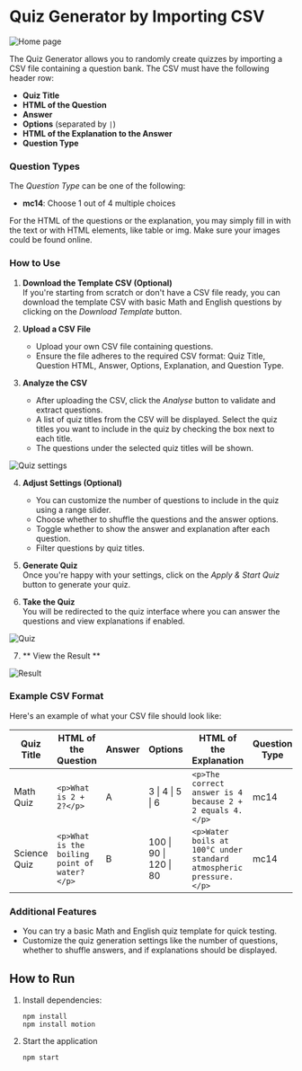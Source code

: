 # Quiz Generator by Importing CSV

![Home page](Home.png)

The Quiz Generator allows you to randomly create quizzes by importing a CSV file containing a question bank. The CSV must have the following header row:

- **Quiz Title**
- **HTML of the Question**
- **Answer**
- **Options** (separated by `|`)
- **HTML of the Explanation to the Answer**
- **Question Type**

### Question Types

The _Question Type_ can be one of the following:

- **mc14**: Choose 1 out of 4 multiple choices

For the HTML of the questions or the explanation, you may simply fill in with the text or with HTML elements, like table or img. Make sure your images could be found online.

### How to Use

1. **Download the Template CSV (Optional)**  
   If you're starting from scratch or don't have a CSV file ready, you can download the template CSV with basic Math and English questions by clicking on the _Download Template_ button.

2. **Upload a CSV File**

   - Upload your own CSV file containing questions.
   - Ensure the file adheres to the required CSV format: Quiz Title, Question HTML, Answer, Options, Explanation, and Question Type.

3. **Analyze the CSV**

   - After uploading the CSV, click the _Analyse_ button to validate and extract questions.
   - A list of quiz titles from the CSV will be displayed. Select the quiz titles you want to include in the quiz by checking the box next to each title.
   - The questions under the selected quiz titles will be shown.

![Quiz settings](Settings.png)

4. **Adjust Settings (Optional)**

   - You can customize the number of questions to include in the quiz using a range slider.
   - Choose whether to shuffle the questions and the answer options.
   - Toggle whether to show the answer and explanation after each question.
   - Filter questions by quiz titles.

5. **Generate Quiz**  
   Once you're happy with your settings, click on the _Apply & Start Quiz_ button to generate your quiz.

6. **Take the Quiz**  
   You will be redirected to the quiz interface where you can answer the questions and view explanations if enabled.

![Quiz](Quiz.png)

7. ** View the Result **

![Result](Result.png)

### Example CSV Format

Here's an example of what your CSV file should look like:

| Quiz Title   | HTML of the Question                         | Answer | Options                | HTML of the Explanation                                            | Question Type |
| ------------ | -------------------------------------------- | ------ | ---------------------- | ------------------------------------------------------------------ | ------------- |
| Math Quiz    | `<p>What is 2 + 2?</p>`                      | A      | 3 \| 4 \| 5 \| 6       | `<p>The correct answer is 4 because 2 + 2 equals 4.</p>`           | mc14          |
| Science Quiz | `<p>What is the boiling point of water?</p>` | B      | 100 \| 90 \| 120 \| 80 | `<p>Water boils at 100°C under standard atmospheric pressure.</p>` | mc14          |

### Additional Features

- You can try a basic Math and English quiz template for quick testing.
- Customize the quiz generation settings like the number of questions, whether to shuffle answers, and if explanations should be displayed.

## How to Run

1. Install dependencies:
   ```
   npm install
   npm install motion
   ```
2. Start the application
   ```
   npm start
   ```
